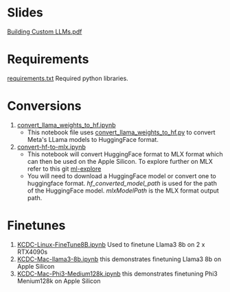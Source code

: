 # Slides
[Building Custom LLMs.pdf](https://github.com/amaung-us/presentations/blob/KCDC24---Building-Custom-LLMs/Building%20Custom%20LLMs.pdf)

# Requirements
[requirements.txt](https://github.com/amaung-us/presentations/blob/KCDC24---Building-Custom-LLMs/Demo/requirements.txt) Required python libraries.

# Conversions
1. [convert_llama_weights_to_hf.ipynb](https://github.com/amaung-us/presentations/blob/KCDC24---Building-Custom-LLMs/Demo/conversions/convert_llama_weights_to_hf.ipynb)
    - This notebook file uses [convert_llama_weights_to_hf.py](https://github.com/amaung-us/presentations/blob/KCDC24---Building-Custom-LLMs/Demo/conversions/convert_llama_weights_to_hf.py) to convert Meta's LLama models to HuggingFace format.
2. [convert-hf-to-mlx.ipynb](https://github.com/amaung-us/presentations/blob/KCDC24---Building-Custom-LLMs/Demo/conversions/convert-hf-to-mlx.ipynb)
    - This notebook will convert HuggingFace format to MLX format which can then be used on the Apple Silicon. To explore further on MLX refer to this git [ml-explore](https://github.com/ml-explore/mlx)
    - You will need to download a HuggingFace model or convert one to huggingface format. *hf_converted_model_path* is used for the path of the HuggingFace model. *mlxModelPath* is the MLX format output path.


# Finetunes
1. [KCDC-Linux-FineTune8B.ipynb](https://github.com/amaung-us/presentations/blob/KCDC24---Building-Custom-LLMs/Demo/finetune/KCDC-Linux-FineTune8B.ipynb) Used to finetune Llama3 8b on 2 x RTX4090s
2. [KCDC-Mac-llama3-8b.ipynb](https://github.com/amaung-us/presentations/blob/KCDC24---Building-Custom-LLMs/Demo/finetune/KCDC-Mac-llama3-8b.ipynb) this demonstrates finetuning Llama3 8b on Apple Silicon
3. [KCDC-Mac-Phi3-Medium128k.ipynb](https://github.com/amaung-us/presentations/blob/KCDC24---Building-Custom-LLMs/Demo/finetune/KCDC-Mac-Phi3-Medium128k.ipynb) this demonstrates finetuning Phi3 Menium128k on Apple Silicon

